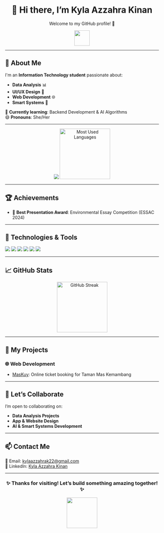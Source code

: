 <div align="center">
  <h1>👋 Hi there, I’m Kyla Azzahra Kinan</h1>
  <p>Welcome to my GitHub profile! 🚀</p>
  <img src="https://media.giphy.com/media/hvRJCLFzcasrR4ia7z/giphy.gif" width="50">
</div>

---

## 🌟 About Me  
I'm an **Information Technology student** passionate about:  
- **Data Analysis** 📊  
- **UI/UX Design** 🎨  
- **Web Development** 🌐  
- **Smart Systems** 🤖  

🌱 **Currently learning**: Backend Development & AI Algorithms  
😄 **Pronouns**: She/Her    

---

<div align="center">
  <img src="https://github-profile-summary-cards.vercel.app/api/cards/profile-details?username=kylaazzahra&theme=radical" />
  <img src="https://github-readme-stats.vercel.app/api/top-langs/?username=kylaazzahra&layout=compact&theme=radical" alt="Most Used Languages" height="165" />
</div>

---

## 🏆 Achievements  
- 🏅 **Best Presentation Award**: Environmental Essay Competition (ESSAC 2024)  

---

## 🔧 Technologies & Tools  
<div>
  <img src="https://img.shields.io/badge/-Python-333?style=for-the-badge&logo=python&logoColor=ffdd54" />
  <img src="https://img.shields.io/badge/-Java-333?style=for-the-badge&logo=java&logoColor=007396" />
  <img src="https://img.shields.io/badge/-Golang-333?style=for-the-badge&logo=go&logoColor=00ADD8" />
  <img src="https://img.shields.io/badge/-SQL-333?style=for-the-badge&logo=postgresql&logoColor=336791" />
  <img src="https://img.shields.io/badge/-Figma-333?style=for-the-badge&logo=figma&logoColor=F24E1E" />
  <img src="https://img.shields.io/badge/-Arduino-333?style=for-the-badge&logo=arduino&logoColor=00979D" />
</div>  

---

## 📈 GitHub Stats  
<div align="center">
  <img src="https://streak-stats.demolab.com/?user=kylaazzahra&theme=radical" alt="GitHub Streak" height="165" />
</div>  

---

## 🎨 My Projects  
### 🌐 Web Development  
- [MasKuy](https://github.com/kylaazzahra/Maskuy.git): Online ticket booking for Taman Mas Kemambang  

---

## 🤝 Let’s Collaborate  
I’m open to collaborating on:  
- **Data Analysis Projects**  
- **App & Website Design**  
- **AI & Smart Systems Development**  

---

## 📫 Contact Me  
📧 Email: [kylaazzahrak22@gmail.com](mailto:kylaazzahrak22@gmail.com)  
💼 LinkedIn: [Kyla Azzahra Kinan](https://www.linkedin.com/in/kyla-azzahra-kinan)  

---

<div align="center">
  <h3>✨ Thanks for visiting! Let’s build something amazing together! ✨</h3>
  <img src="https://media.giphy.com/media/3o7abKhOpu0NwenH3O/giphy.gif" width="100">
</div>
